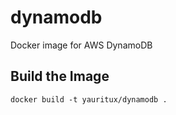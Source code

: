 # dynamodb
Docker image for AWS DynamoDB

## Build the Image

`docker build -t yauritux/dynamodb .`
